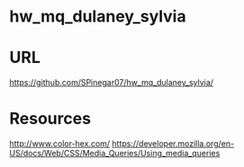 # hw_mq_dulaney_sylvia
# URL
https://github.com/SPinegar07/hw_mq_dulaney_sylvia/
# Resources
http://www.color-hex.com/
https://developer.mozilla.org/en-US/docs/Web/CSS/Media_Queries/Using_media_queries
